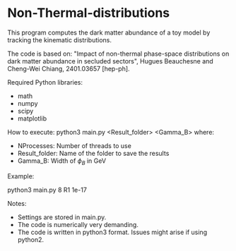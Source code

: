 # Non-Thermal-distributions

This program computes the dark matter abundance of a toy model by tracking the kinematic distributions. 

The code is based on:
"Impact of non-thermal phase-space distributions on dark matter abundance in secluded sectors", Hugues Beauchesne and Cheng-Wei Chiang, 2401.03657 [hep-ph].

Required Python libraries:
- math
- numpy
- scipy
- matplotlib

How to execute:
  python3 main.py <NProcesses> <Result_folder> <Gamma_B>
where:
- NProcesses: Number of threads to use
- Result_folder: Name of the folder to save the results
- Gamma_B: Width of $\phi_B$ in GeV
  
Example:

  python3 main.py 8 R1 1e-17

Notes:
- Settings are stored in main.py.
- The code is numerically very demanding.
- The code is written in python3 format. Issues might arise if using python2.
